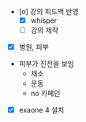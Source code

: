 - [o] 강의 피드백 반영
  - [X] whisper
  - [ ] 강의 제작
- [X] 병원, 피부
- 피부가 진전을 보임
  - 채소
  - 운동
  - no 카페인
- [X] exaone 4 설치
